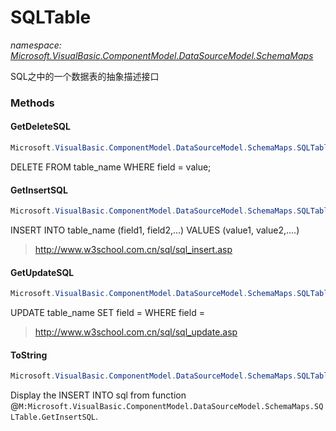 ﻿# SQLTable
_namespace: <a href="#" onClick="load('/docs/Microsoft.VisualBasic.ComponentModel.DataSourceModel.SchemaMaps/index.md')">Microsoft.VisualBasic.ComponentModel.DataSourceModel.SchemaMaps</a>_

SQL之中的一个数据表的抽象描述接口



### Methods

#### GetDeleteSQL
```csharp
Microsoft.VisualBasic.ComponentModel.DataSourceModel.SchemaMaps.SQLTable.GetDeleteSQL
```
DELETE FROM table_name WHERE field = value;

#### GetInsertSQL
```csharp
Microsoft.VisualBasic.ComponentModel.DataSourceModel.SchemaMaps.SQLTable.GetInsertSQL
```
INSERT INTO table_name (field1, field2,...) VALUES (value1, value2,....)
> http://www.w3school.com.cn/sql/sql_insert.asp

#### GetUpdateSQL
```csharp
Microsoft.VisualBasic.ComponentModel.DataSourceModel.SchemaMaps.SQLTable.GetUpdateSQL
```
UPDATE table_name SET field = <new value> WHERE field = <value>
> http://www.w3school.com.cn/sql/sql_update.asp

#### ToString
```csharp
Microsoft.VisualBasic.ComponentModel.DataSourceModel.SchemaMaps.SQLTable.ToString
```
Display the INSERT INTO sql from function @``M:Microsoft.VisualBasic.ComponentModel.DataSourceModel.SchemaMaps.SQLTable.GetInsertSQL``.


